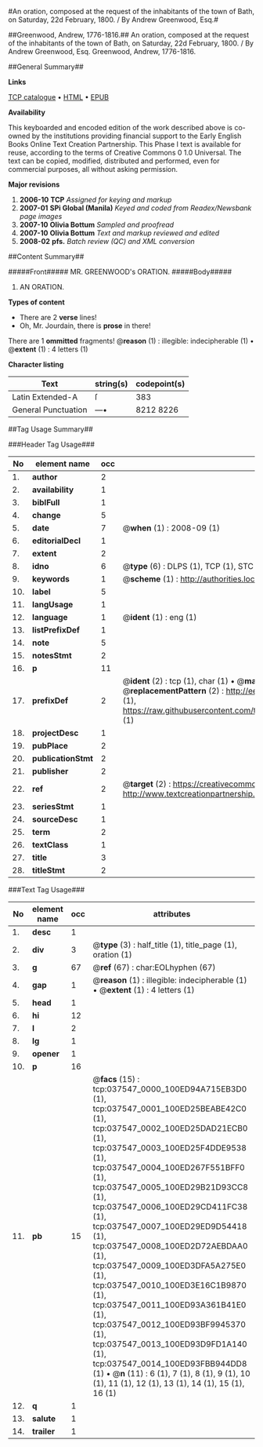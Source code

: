 #An oration, composed at the request of the inhabitants of the town of Bath, on Saturday, 22d February, 1800. / By Andrew Greenwood, Esq.#

##Greenwood, Andrew, 1776-1816.##
An oration, composed at the request of the inhabitants of the town of Bath, on Saturday, 22d February, 1800. / By Andrew Greenwood, Esq.
Greenwood, Andrew, 1776-1816.

##General Summary##

**Links**

[TCP catalogue](http://www.ota.ox.ac.uk/tcp/)  • 
[HTML](http://tei.it.ox.ac.uk/tcp/Texts-HTML/free/N28/N28167.html)  • 
[EPUB](http://tei.it.ox.ac.uk/tcp/Texts-EPUB/free/N28/N28167.epub)

**Availability**

This keyboarded and encoded edition of the
	       work described above is co-owned by the institutions
	       providing financial support to the Early English Books
	       Online Text Creation Partnership. This Phase I text is
	       available for reuse, according to the terms of Creative
	       Commons 0 1.0 Universal. The text can be copied,
	       modified, distributed and performed, even for
	       commercial purposes, all without asking permission.

**Major revisions**

1. __2006-10__ __TCP__ *Assigned for keying and markup*
1. __2007-01__ __SPi Global (Manila)__ *Keyed and coded from Readex/Newsbank page images*
1. __2007-10__ __Olivia Bottum__ *Sampled and proofread*
1. __2007-10__ __Olivia Bottum__ *Text and markup reviewed and edited*
1. __2008-02__ __pfs.__ *Batch review (QC) and XML conversion*

##Content Summary##

#####Front#####
MR. GREENWOOD's ORATION.
#####Body#####

1. AN ORATION.

**Types of content**

  * There are 2 **verse** lines!
  * Oh, Mr. Jourdain, there is **prose** in there!

There are 1 **ommitted** fragments! 
 @__reason__ (1) : illegible: indecipherable (1)  •  @__extent__ (1) : 4 letters (1)

**Character listing**


|Text|string(s)|codepoint(s)|
|---|---|---|
|Latin Extended-A|ſ|383|
|General Punctuation|—•|8212 8226|

##Tag Usage Summary##

###Header Tag Usage###

|No|element name|occ|attributes|
|---|---|---|---|
|1.|__author__|2||
|2.|__availability__|1||
|3.|__biblFull__|1||
|4.|__change__|5||
|5.|__date__|7| @__when__ (1) : 2008-09 (1)|
|6.|__editorialDecl__|1||
|7.|__extent__|2||
|8.|__idno__|6| @__type__ (6) : DLPS (1), TCP (1), STC (1), NOTIS (1), IMAGE-SET (1), EVANS-CITATION (1)|
|9.|__keywords__|1| @__scheme__ (1) : http://authorities.loc.gov/ (1)|
|10.|__label__|5||
|11.|__langUsage__|1||
|12.|__language__|1| @__ident__ (1) : eng (1)|
|13.|__listPrefixDef__|1||
|14.|__note__|5||
|15.|__notesStmt__|2||
|16.|__p__|11||
|17.|__prefixDef__|2| @__ident__ (2) : tcp (1), char (1)  •  @__matchPattern__ (2) : ([0-9\-]+):([0-9IVX]+) (1), (.+) (1)  •  @__replacementPattern__ (2) : http://eebo.chadwyck.com/downloadtiff?vid=$1&page=$2 (1), https://raw.githubusercontent.com/textcreationpartnership/Texts/master/tcpchars.xml#$1 (1)|
|18.|__projectDesc__|1||
|19.|__pubPlace__|2||
|20.|__publicationStmt__|2||
|21.|__publisher__|2||
|22.|__ref__|2| @__target__ (2) : https://creativecommons.org/publicdomain/zero/1.0/ (1), http://www.textcreationpartnership.org/docs/. (1)|
|23.|__seriesStmt__|1||
|24.|__sourceDesc__|1||
|25.|__term__|2||
|26.|__textClass__|1||
|27.|__title__|3||
|28.|__titleStmt__|2||


###Text Tag Usage###

|No|element name|occ|attributes|
|---|---|---|---|
|1.|__desc__|1||
|2.|__div__|3| @__type__ (3) : half_title (1), title_page (1), oration (1)|
|3.|__g__|67| @__ref__ (67) : char:EOLhyphen (67)|
|4.|__gap__|1| @__reason__ (1) : illegible: indecipherable (1)  •  @__extent__ (1) : 4 letters (1)|
|5.|__head__|1||
|6.|__hi__|12||
|7.|__l__|2||
|8.|__lg__|1||
|9.|__opener__|1||
|10.|__p__|16||
|11.|__pb__|15| @__facs__ (15) : tcp:037547_0000_100ED94A715EB3D0 (1), tcp:037547_0001_100ED25BEABE42C0 (1), tcp:037547_0002_100ED25DAD21ECB0 (1), tcp:037547_0003_100ED25F4DDE9538 (1), tcp:037547_0004_100ED267F551BFF0 (1), tcp:037547_0005_100ED29B21D93CC8 (1), tcp:037547_0006_100ED29CD411FC38 (1), tcp:037547_0007_100ED29ED9D54418 (1), tcp:037547_0008_100ED2D72AEBDAA0 (1), tcp:037547_0009_100ED3DFA5A275E0 (1), tcp:037547_0010_100ED3E16C1B9870 (1), tcp:037547_0011_100ED93A361B41E0 (1), tcp:037547_0012_100ED93BF9945370 (1), tcp:037547_0013_100ED93D9FD1A140 (1), tcp:037547_0014_100ED93FBB944DD8 (1)  •  @__n__ (11) : 6 (1), 7 (1), 8 (1), 9 (1), 10 (1), 11 (1), 12 (1), 13 (1), 14 (1), 15 (1), 16 (1)|
|12.|__q__|1||
|13.|__salute__|1||
|14.|__trailer__|1||
